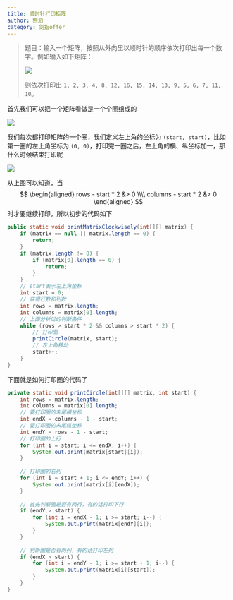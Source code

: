 ```yaml
---
title: 顺时针打印矩阵
author: 熊滔
category: 剑指offer
---
```


> 题目：输入一个矩阵，按照从外向里以顺时针的顺序依次打印出每一个数字。例如输入如下矩阵：
>
> 
> <img src="https://gitee.com/lastknightcoder/blogimage/raw/master/202006220952.svg"/>
> 
>
> 则依次打印出 `1, 2, 3, 4, 8, 12, 16, 15, 14, 13, 9, 5, 6, 7, 11, 10`。

首先我们可以把一个矩阵看做是一个个圈组成的


<img src="https://gitee.com/lastknightcoder/blogimage/raw/master/202006221018.svg"/>


我们每次都打印矩阵的一个圈，我们定义左上角的坐标为 `(start, start)`，比如第一圈的左上角坐标为 `(0, 0)`，打印完一圈之后，左上角的横、纵坐标加一，那什么时候结束打印呢


<img src="https://gitee.com/lastknightcoder/blogimage/raw/master/202006221032.svg"/>


从上图可以知道，当
$$
\begin{aligned}
rows - start * 2 &> 0 \\\\
columns - start * 2 &> 0
\end{aligned}
$$
时才要继续打印，所以初步的代码如下

```java
public static void printMatrixClockwisely(int[][] matrix) {
    if (matrix == null || matrix.length == 0) {
        return;
    }
    if (matrix.length != 0) {
        if (matrix[0].length == 0) {
            return;
        }
    }
    // start表示左上角坐标
    int start = 0;
    // 获得行数和列数
    int rows = matrix.length;
    int columns = matrix[0].length;
    // 上面分析过的判断条件
    while (rows > start * 2 && columns > start * 2) {
        // 打印圈
        printCircle(matrix, start);
        // 左上角移动
        start++;
    }
}
```

下面就是如何打印圈的代码了

```java
private static void printCircle(int[][] matrix, int start) {
    int rows = matrix.length;
    int columns = matrix[0].length;
    // 要打印圈的末尾横坐标
    int endX = columns - 1 - start;
    // 要打印圈的末尾纵坐标
    int endY = rows - 1 - start;
    // 打印圈的上行
    for (int i = start; i <= endX; i++) {
        System.out.print(matrix[start][i]);
    }
    
    // 打印圈的右列
    for (int i = start + 1; i <= endY; i++) {
        System.out.print(matrix[i][endX]);
    }
    
    // 首先判断圈是否有两行，有的话打印下行
    if (endY > start) {
        for (int i = endX - 1; i >= start; i--) {
            System.out.print(matrix[endY][i]);
        }
    }
    
    // 判断圈是否有两列，有的话打印左列
    if (endX > start) {
        for (int i = endY - 1; i >= start + 1; i--) {
            System.out.print(matrix[i][start]);
        }
    }   
}
```

<Disqus />